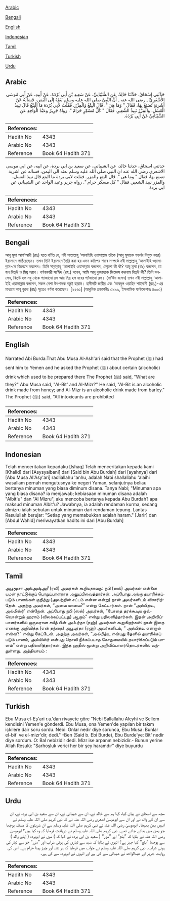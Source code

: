 [Arabic](#arabic)

[Bengali](#bengali)

[English](#english)

[Indonesian](#indonesian)

[Tamil](#tamil)

[Turkish](#turkish)

[Urdu](#urdu)

## Arabic


<div dir="rtl" lang="ar" style={{fontSize:'larger',backgroundColor:'#f8f9fa',padding:20}}>
حَدَّثَنِي إِسْحَاقُ، حَدَّثَنَا خَالِدٌ، عَنِ الشَّيْبَانِيِّ، عَنْ سَعِيدِ بْنِ أَبِي بُرْدَةَ، عَنْ أَبِيهِ، عَنْ أَبِي مُوسَى الأَشْعَرِيِّ ـ رضى الله عنه ـ أَنَّ النَّبِيَّ صلى الله عليه وسلم بَعَثَهُ إِلَى الْيَمَنِ، فَسَأَلَهُ عَنْ أَشْرِبَةٍ تُصْنَعُ بِهَا، فَقَالَ ‏"‏ وَمَا هِيَ ‏"‏‏.‏ قَالَ الْبِتْعُ وَالْمِزْرُ‏.‏ فَقُلْتُ لأَبِي بُرْدَةَ مَا الْبِتْعُ قَالَ نَبِيذُ الْعَسَلِ، وَالْمِزْرُ نَبِيذُ الشَّعِيرِ‏.‏ فَقَالَ ‏"‏ كُلُّ مُسْكِرٍ حَرَامٌ ‏"‏‏.‏ رَوَاهُ جَرِيرٌ وَعَبْدُ الْوَاحِدِ عَنِ الشَّيْبَانِيِّ عَنْ أَبِي بُرْدَةَ‏.‏
</div>
<div style={{backgroundColor:'#f8f9fa',padding:20, marginBottom: 10}}><table> <thead> <tr> <th>References:</th> <th></th> </tr> </thead> <tbody><tr><td>Hadith No</td><td>4343</td></tr><tr><td>Arabic No</td><td>4343</td></tr><tr><td>Reference</td><td>Book 64 Hadith 371</td></tr></tbody></table></div>


<div dir="rtl" lang="ar" style={{fontSize:'larger',backgroundColor:'#f8f9fa',padding:20}}>
حدثني اسحاق، حدثنا خالد، عن الشيباني، عن سعيد بن ابي بردة، عن ابيه، عن ابي موسى الاشعري رضى الله عنه ان النبي صلى الله عليه وسلم بعثه الى اليمن، فساله عن اشربة تصنع بها، فقال " وما هي ". قال البتع والمزر. فقلت لابي بردة ما البتع قال نبيذ العسل، والمزر نبيذ الشعير. فقال " كل مسكر حرام ". رواه جرير وعبد الواحد عن الشيباني عن ابي بردة
</div>
<div style={{backgroundColor:'#f8f9fa',padding:20, marginBottom: 10}}><table> <thead> <tr> <th>References:</th> <th></th> </tr> </thead> <tbody><tr><td>Hadith No</td><td>4343</td></tr><tr><td>Arabic No</td><td>4343</td></tr><tr><td>Reference</td><td>Book 64 Hadith 371</td></tr></tbody></table></div>

## Bengali


<div dir="ltr" lang="bn" style={{fontSize:'larger',backgroundColor:'#f8f9fa',padding:20}}>
আবূ মূসা আশ‘আরী (রাঃ) হতে বর্ণিত যে, নবী সাল্লাল্লাহু ‘আলাইহি ওয়াসাল্লাম তাঁকে (আবূ মূসাকে গভর্নর নিযুক্ত করে) ইয়ামানে পাঠিয়েছেন। তখন তিনি ইয়ামানে তৈরি করা হয় এমন কতিপয় শরাব সম্পর্কে নবী সাল্লাল্লাহু ‘আলাইহি ওয়াসাল্লাম-কে জিজ্ঞেস করলেন। তিনি সাল্লাল্লাহু ‘আলাইহি ওয়াসাল্লাম বললেন, ঐগুলো কী কী? আবূ মূসা (রাঃ) বললেন, তা হল বিত্উ ও মিয্র শরাব। বর্ণনাকারী সা‘ঈদ (রহ.) বলেন, আমি আবূ বুরদাহকে জিজ্ঞেস করলাম বিত্উ কী? তিনি বললেন, বিত্উ হল মধু থেকে গ্যাজানো রস আর মিয্র হল যবের গ্যাঁজানো রস। (সা‘ঈদ বলেন) তখন নবী সাল্লাল্লাহু ‘আলাইহি ওয়াসাল্লাম বললেন, সকল নেশা উৎপাদক বস্তুই হারাম। হাদীসটি জারীর এবং ‘আবদুল ওয়াহিদ শাইবানী (রহ.)-এর মাধ্যমে আবূ বুরদা (রাঃ) সূত্রেও বর্ণনা করেছেন। [২২৬১] (আধুনিক প্রকাশনীঃ ৩৯৯৯, ইসলামিক ফাউন্ডেশনঃ ৪০০৩)
</div>
<div style={{backgroundColor:'#f8f9fa',padding:20, marginBottom: 10}}><table> <thead> <tr> <th>References:</th> <th></th> </tr> </thead> <tbody><tr><td>Hadith No</td><td>4343</td></tr><tr><td>Arabic No</td><td>4343</td></tr><tr><td>Reference</td><td>Book 64 Hadith 371</td></tr></tbody></table></div>

## English


<div dir="ltr" lang="en" style={{fontSize:'larger',backgroundColor:'#f8f9fa',padding:20}}>
Narrated Abi Burda:That Abu Musa Al-Ash'ari said that the Prophet (ﷺ) had sent him to Yemen and he asked the Prophet (ﷺ) about certain (alcoholic) drink which used to be prepared there The Prophet (ﷺ) said, "What are they?" Abu Musa said, "Al-Bit' and Al-Mizr?" He said, "Al-Bit is an alcoholic drink made from honey; and Al-Mizr is an alcoholic drink made from barley." The Prophet (ﷺ) said, "All intoxicants are prohibited
</div>
<div style={{backgroundColor:'#f8f9fa',padding:20, marginBottom: 10}}><table> <thead> <tr> <th>References:</th> <th></th> </tr> </thead> <tbody><tr><td>Hadith No</td><td>4343</td></tr><tr><td>Arabic No</td><td>4343</td></tr><tr><td>Reference</td><td>Book 64 Hadith 371</td></tr></tbody></table></div>

## Indonesian


<div dir="ltr" lang="id" style={{fontSize:'larger',backgroundColor:'#f8f9fa',padding:20}}>
Telah menceritakan kepadaku [Ishaq] Telah menceritakan kepada kami [Khalid] dari [Asysyaibani] dari [Said bin Abu Burdah] dari [ayahnya] dari [Abu Musa Al'Asy'ari] radliallahu 'anhu, adalah Nabi shallallahu 'alaihi wasallam pernah mengutusnya ke negeri Yaman, selanjutnya beliau bertanya minuman yang biasa diminum disana. Tanya Nabi; "Minuman apa yang biasa disana? ia menjawab; kebiasaan minuman disana adalah "Albit'u" dan "Al Mizru", aku mencoba bertanya kepada Abu Burdah? apa maksud minuman Albit'u? Jawabnya, ia adalah rendaman kurma, sedang almizru ialah sebutan untuk minuman dari rendaman tepung. Lantas Rasulullah berujar: "Setiap yang memabukkan adalah haram." [Jarir] dan [Abdul Wahid] meriwayatkan hadits ini dari [Abu Burdah]
</div>
<div style={{backgroundColor:'#f8f9fa',padding:20, marginBottom: 10}}><table> <thead> <tr> <th>References:</th> <th></th> </tr> </thead> <tbody><tr><td>Hadith No</td><td>4343</td></tr><tr><td>Arabic No</td><td>4343</td></tr><tr><td>Reference</td><td>Book 64 Hadith 371</td></tr></tbody></table></div>

## Tamil


<div dir="ltr" lang="ta" style={{fontSize:'larger',backgroundColor:'#f8f9fa',padding:20}}>
அபூமூசா அல்அஷ்அரீ (ரலி) அவர்கள் கூறியதாவது: நபி (ஸல்) அவர்கள் என்னை யமன் நாட்டுக்குப் பொறுப்பாளராக அனுப்பிவைத்தார்கள். அப்போது அங்கு தயாரிக்கப்படும் பானங்கள் குறித்து (அவற்றின் சட்டம் என்ன என்று) நான் அவர்களிடம் விசாரித்தேன். அதற்கு அவர்கள், “அவை யாவை?” என்று கேட்டார்கள். நான் “அல்பித்உ, அல்மிஸ்ர்' என்றேன். அப்போது நபி (ஸல்) அவர்கள், “போதை தரக்கூடிய ஒவ்வொன்றும் ஹராம் (விலக்கப்பட்டது) ஆகும்” என்று பதிலளித்தார்கள். இதன் அறிவிப்பாளர்களில் ஒருவரான சயீத் பின் அபீபுர்தா (ரஹ்) அவர்கள் கூறுகிறார்கள்: நான் இதை எனக்கு அறிவித்த (என் தந்தை) அபூபுர்தா (ரஹ்) அவர்களிடம், “ அல்பித்உ என்றால் என்ன?” என்று கேட்டேன். அதற்கு அவர்கள், “அல்பித்உ என்பது தேனில் தயாரிக்கப்படும் பானம், அல்மிஸ்ர் என்பது தொலி நீக்கப்படாத கோதுமையில் தயாரிக்கப்படும் பானம்” என்று பதிலளித்தார்கள். இந்த ஹதீஸ் மூன்று அறிவிப்பாளர்தொடர்களில் வந்துள்ளது. அத்தியாயம் :
</div>
<div style={{backgroundColor:'#f8f9fa',padding:20, marginBottom: 10}}><table> <thead> <tr> <th>References:</th> <th></th> </tr> </thead> <tbody><tr><td>Hadith No</td><td>4343</td></tr><tr><td>Arabic No</td><td>4343</td></tr><tr><td>Reference</td><td>Book 64 Hadith 371</td></tr></tbody></table></div>

## Turkish


<div dir="ltr" lang="tr" style={{fontSize:'larger',backgroundColor:'#f8f9fa',padding:20}}>
Ebu Musa el-Eş'ari r.a.'dan rivayete göre "Nebi Sallallahu Aleyhi ve Sellem kendisini Yemen'e gönderdi. Ebu Musa, ona Yemen'de yapılan bir takım içkilere dair soru sordu. Nebi: Onlar nedir diye sorunca, Ebu Musa: Bunlar el-bit' ve el-mizr'dir, dedi." -Ben (Said b. Ebi Burde), Ebu Burde'ye: Bit' nedir diye sordum. O: Bal nebizidir dedi. Mizr ise arpanın nebizidir.- Bunun yerine Allah Resulü: "Sarhoşluk verici her bir şey haramdır" diye buyurdu
</div>
<div style={{backgroundColor:'#f8f9fa',padding:20, marginBottom: 10}}><table> <thead> <tr> <th>References:</th> <th></th> </tr> </thead> <tbody><tr><td>Hadith No</td><td>4343</td></tr><tr><td>Arabic No</td><td>4343</td></tr><tr><td>Reference</td><td>Book 64 Hadith 371</td></tr></tbody></table></div>

## Urdu


<div dir="rtl" lang="ur" style={{fontSize:'larger',backgroundColor:'#f8f9fa',padding:20}}>
مجھ سے اسحاق نے بیان کیا، کہا ہم سے خالد نے، ان سے شیبانی نے، ان سے سعید بن ابی بردہ نے، ان سے ان کے والد نے اور ان سے ابوموسیٰ اشعری رضی اللہ عنہ نے کہ نبی کریم صلی اللہ علیہ وسلم نے انہیں یمن بھیجا۔ ابوموسیٰ رضی اللہ عنہ نے نبی کریم صلی اللہ علیہ وسلم سے ان شربتوں کا مسئلہ پوچھا جو یمن میں بنائے جاتے تھے۔ نبی کریم صلی اللہ علیہ وسلم نے دریافت فرمایا کہ وہ کیا ہیں؟ ابوموسیٰ رضی اللہ عنہ نے بتایا کہ ”بتع“ اور ”مزر“ ( سعید بن ابی بردہ نے کہا کہ ) میں نے ابوبردہ ( اپنے والد ) سے پوچھا ”بتع“ کیا چیز ہے؟ انہوں نے بتایا کہ شہد سے تیاری کی ہوئی شراب اور ”مزر“ جَو سے تیار کی ہوئی شراب۔ نبی کریم صلی اللہ علیہ وسلم نے جواب میں فرمایا کہ ہر نشہ آور چیز پینا حرام ہے۔ اس کی روایت جریر اور عبدالواحد نے شیبانی سے کی ہے اور انہوں نے ابوبردہ سے کی ہے۔
</div>
<div style={{backgroundColor:'#f8f9fa',padding:20, marginBottom: 10}}><table> <thead> <tr> <th>References:</th> <th></th> </tr> </thead> <tbody><tr><td>Hadith No</td><td>4343</td></tr><tr><td>Arabic No</td><td>4343</td></tr><tr><td>Reference</td><td>Book 64 Hadith 371</td></tr></tbody></table></div>